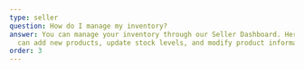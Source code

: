 ```yaml
---
type: seller
question: How do I manage my inventory?
answer: You can manage your inventory through our Seller Dashboard. Here, you
  can add new products, update stock levels, and modify product information.
order: 3
---
```

